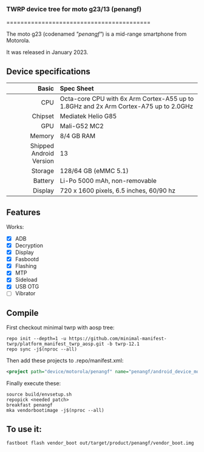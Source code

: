 ### TWRP device tree for moto g23/13 (penangf)

=========================================

The moto g23 (codenamed _"penangf"_) is a mid-range smartphone from Motorola.

It was released in January 2023.

## Device specifications

Basic   | Spec Sheet
-------:|:-------------------------
CPU     | Octa-core CPU with 6x Arm Cortex-A55 up to 1.8GHz and 2x Arm Cortex-A75 up to 2.0GHz
Chipset | Mediatek Helio G85
GPU     | Mali-G52 MC2
Memory  | 8/4 GB RAM
Shipped Android Version | 13
Storage | 128/64 GB (eMMC 5.1)
Battery | Li-Po 5000 mAh, non-removable
Display | 720 x 1600 pixels, 6.5 inches, 60/90 hz

## Features

Works:

- [X] ADB
- [X] Decryption
- [X] Display
- [X] Fasbootd
- [X] Flashing
- [X] MTP
- [X] Sideload
- [X] USB OTG
- [ ] Vibrator

## Compile

First checkout minimal twrp with aosp tree:

```
repo init --depth=1 -u https://github.com/minimal-manifest-twrp/platform_manifest_twrp_aosp.git -b twrp-12.1
repo sync -j$(nproc --all)
```

Then add these projects to .repo/manifest.xml:

```xml
<project path="device/motorola/penangf" name="penangf/android_device_motorola_penangf-twrp" remote="github" revision="android-12.1" />
```

Finally execute these:

```
source build/envsetup.sh
repopick <needed patch>
breakfast penangf
mka vendorbootimage -j$(nproc --all)
```
## To use it:

```
fastboot flash vendor_boot out/target/product/penangf/vendor_boot.img
```
